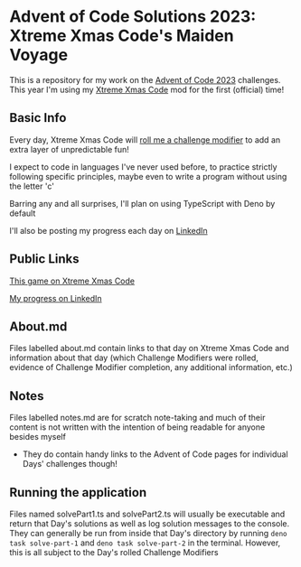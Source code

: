 # Advent of Code Solutions 2023: <br>Xtreme Xmas Code's Maiden Voyage

This is a repository for my work on the [Advent of Code 2023](https://adventofcode.com/2023) challenges. This year I'm using my [Xtreme Xmas Code](https://www.xtremexmascode.com/) mod for the first (official) time!

## Basic Info

Every day, Xtreme Xmas Code will [roll me a challenge modifier](https://www.xtremexmascode.com/about) to add an extra layer of unpredictable fun!

I expect to code in languages I've never used before, to practice strictly following specific principles, maybe even to write a program without using the letter 'c'

Barring any and all surprises, I'll plan on using TypeScript with Deno by default

I'll also be posting my progress each day on [LinkedIn](https://www.linkedin.com/in/kyle-beechly/)

## Public Links

[This game on Xtreme Xmas Code](https://www.xtremexmascode.com/game/public/13/)

[My progress on LinkedIn](https://www.linkedin.com/in/kyle-beechly/recent-activity/all/)

## About.md

Files labelled about.md contain links to that day on Xtreme Xmas Code and information about that day (which Challenge Modifiers were rolled, evidence of Challenge Modifier completion, any additional information, etc.)

## Notes

Files labelled notes.md are for scratch note-taking and much of their
content is not written with the intention of being readable for anyone besides
myself

- They do contain handy links to the Advent of Code pages for individual Days' challenges
  though!

## Running the application

Files named solvePart1.ts and solvePart2.ts will usually be executable and return that Day's solutions as well as log solution messages to the console. They can generally be run from inside that Day's directory by running `deno task solve-part-1` and `deno task solve-part-2` in the terminal. However, this is all subject to the Day's rolled Challenge Modifiers

